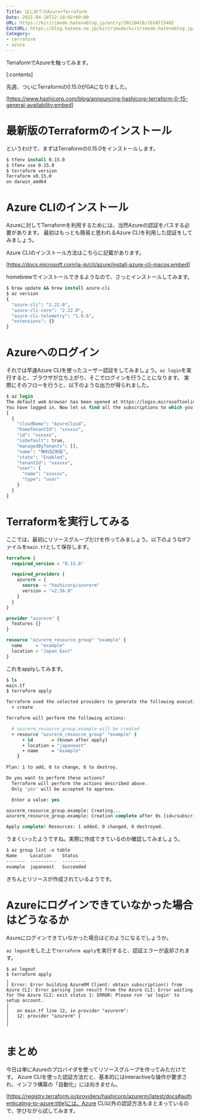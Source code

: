 ```yaml
---
Title: はじめてのAzure+Terraform
Date: 2021-04-18T12:10:02+09:00
URL: https://kiririmode.hatenablog.jp/entry/20210418/1618715402
EditURL: https://blog.hatena.ne.jp/kiririmode/kiririmode.hatenablog.jp/atom/entry/26006613717601753
Category:
- terraform
- azure
---
```


TerraformでAzureを触ってみます。

[:contents]

先週、ついにTerraformの0.15.0がGAになりました。

[https://www.hashicorp.com/blog/announcing-hashicorp-terraform-0-15-general-availability:embed]

# 最新版のTerraformのインストール

というわけで、まずはTerraformの0.15.0をインストールします。

```tcsh
$ tfenv install 0.15.0
$ tfenv use 0.15.0
$ terraform version
Terraform v0.15.0
on darwin_amd64
```

# Azure CLIのインストール

Azureに対してTerraformを利用するためには、当然Azureの認証をパスする必要があります。
最初はもっとも簡易と思われるAzure CLIを利用した認証をしてみましょう。

Azure CLIのインストール方法はこちらに記載があります。

[https://docs.microsoft.com/ja-jp/cli/azure/install-azure-cli-macos:embed]

homebrewでインストールできるようなので、さっとインストールしてみます。

```tcsh
$ brew update && brew install azure-cli
$ az version
{
  "azure-cli": "2.22.0",
  "azure-cli-core": "2.22.0",
  "azure-cli-telemetry": "1.0.6",
  "extensions": {}
}
```

# Azureへのログイン

それでは早速Azure CLIを使ったユーザー認証をしてみましょう。`az login`を実行すると、ブラウザが立ち上がり、そこでログインを行うことになります。
実際にそのフローを行うと、以下のような出力が得られました。

```tcsh
$ az login
The default web browser has been opened at https://login.microsoftonline.com/common/oauth2/authorize. Please continue the login in the web browser. If no web browser is available or if the web browser fails to open, use device code flow with `az login --use-device-code`.
You have logged in. Now let us find all the subscriptions to which you have access...
[
  {
    "cloudName": "AzureCloud",
    "homeTenantId": "xxxxxx",
    "id": "xxxxxx",
    "isDefault": true,
    "managedByTenants": [],
    "name": "無料試用版",
    "state": "Enabled",
    "tenantId": "xxxxxx",
    "user": {
      "name": "xxxxxx",
      "type": "user"
    }
  }
]
```

# Terraformを実行してみる

ここでは、最初にリソースグループだけを作ってみましょう。以下のようなtfファイルを`main.tf`として保存します。

```terraform
terraform {
  required_version = "0.15.0"

  required_providers {
    azurerm = {
      source  = "hashicorp/azurerm"
      version = "=2.56.0"
    }
  }
}

provider "azurerm" {
  features {}
}

resource "azurerm_resource_group" "example" {
  name     = "example"
  location = "Japan East"
}
```

これをapplyしてみます。

```tcsh
$ ls
main.tf
$ terraform apply

Terraform used the selected providers to generate the following execution plan. Resource actions are indicated with the following symbols:
  + create

Terraform will perform the following actions:

  # azurerm_resource_group.example will be created
  + resource "azurerm_resource_group" "example" {
      + id       = (known after apply)
      + location = "japaneast"
      + name     = "example"
    }

Plan: 1 to add, 0 to change, 0 to destroy.

Do you want to perform these actions?
  Terraform will perform the actions described above.
  Only 'yes' will be accepted to approve.

  Enter a value: yes

azurerm_resource_group.example: Creating...
azurerm_resource_group.example: Creation complete after 0s [id=/subscriptions/xxxxxx/resourceGroups/example]

Apply complete! Resources: 1 added, 0 changed, 0 destroyed.
```

うまくいったようですね。実際に作成できているのか確認してみましょう。

```tcsh
$ az group list -o table
Name     Location    Status
-------  ----------  ---------
example  japaneast   Succeeded
```

きちんとリソースが作成されているようです。

# Azureにログインできていなかった場合はどうなるか

Azureにログインできていなかった場合はどのようになるでしょうか。

`az logout`をした上で`terraform apply`を実行すると、認証エラーが返却されます。

```
$ az logout
$ terraform apply
╷
│ Error: Error building AzureRM Client: obtain subscription() from Azure CLI: Error parsing json result from the Azure CLI: Error waiting for the Azure CLI: exit status 1: ERROR: Please run 'az login' to setup account.
│
│   on main.tf line 12, in provider "azurerm":
│   12: provider "azurerm" {
│
╵
```

# まとめ

今日は単にAzureのプロバイダを使ってリソースグループを作ってみただけです。
Azure CLIを使った認証方法だと、基本的にはinteractiveな操作が要求され、インフラ構築の「自動化」には向きません。

[https://registry.terraform.io/providers/hashicorp/azurerm/latest/docs#authenticating-to-azure:title]には、Azure CLI以外の認証方法もまとまっているので、学びながら試してみます。
